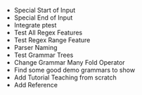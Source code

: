 - Special Start of Input
- Special End of Input
- Integrate ptest
- Test All Regex Features
- Test Regex Range Feature
- Parser Naming
- Test Grammar Trees
- Change Grammar Many Fold Operator
- Find some good demo grammars to show
- Add Tutorial Teaching from scratch
- Add Reference